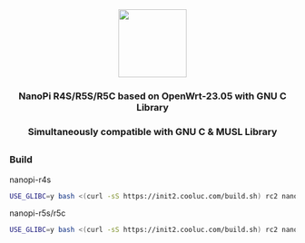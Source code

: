 <div align="center">
<img src="https://github.com/sbwml/openwrt_with_glibc/assets/16485166/1a8d8fb0-693a-4225-b4e6-10e629067831" height="120.0px"/>
<h3 align="center">NanoPi R4S/R5S/R5C based on OpenWrt-23.05 with GNU C Library</h3>
<h3 align="center">Simultaneously compatible with GNU C & MUSL Library</h3>
</div>

## 

### Build

nanopi-r4s
```bash
USE_GLIBC=y bash <(curl -sS https://init2.cooluc.com/build.sh) rc2 nanopi-r4s
```

nanopi-r5s/r5c
```bash
USE_GLIBC=y bash <(curl -sS https://init2.cooluc.com/build.sh) rc2 nanopi-r5s
```
